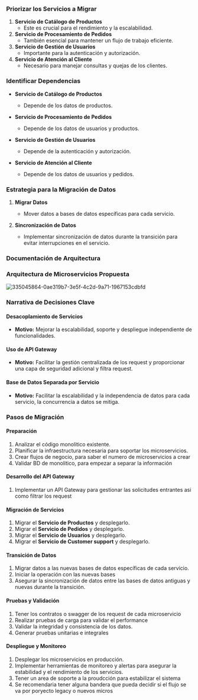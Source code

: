 
### Priorizar los Servicios a Migrar



1. **Servicio de Catálogo de Productos**
   - Este es crucial para el rendimiento y la escalabilidad.
2. **Servicio de Procesamiento de Pedidos**
   - También esencial para mantener un flujo de trabajo eficiente.
3. **Servicio de Gestión de Usuarios**
   - Importante para la autenticación y autorización.
4. **Servicio de Atención al Cliente**
   - Necesario para manejar consultas y quejas de los clientes.

### Identificar Dependencias

- **Servicio de Catálogo de Productos**
   - Depende de los datos de productos.

- **Servicio de Procesamiento de Pedidos**
   - Depende de los datos de usuarios y productos.

- **Servicio de Gestión de Usuarios**
   - Depende de la autenticación y autorización.

- **Servicio de Atención al Cliente**
   - Depende de los datos de usuarios y pedidos.

### Estrategia para la Migración de Datos

1. **Migrar Datos**
   - Mover datos a bases de datos específicas para cada servicio.

2. **Sincronización de Datos**
   - Implementar sincronización de datos durante la transición para evitar interrupciones en el servicio.

### Documentación de Arquitectura

### Arquitectura de Microservicios Propuesta

![335045864-0ae319b7-3e5f-4c2d-9a71-1967153cdbfd](https://github.com/user-attachments/assets/0e005f95-1be7-4a1b-b579-cbc3339eccb7)

### Narrativa de Decisiones Clave

#### Desacoplamiento de Servicios
- **Motivo:** Mejorar la escalabilidad, soporte y despliegue independiente de funcionalidades.

#### Uso de API Gateway
- **Motivo:** Facilitar la gestión centralizada de los request y proporcionar una capa de seguridad adicional y filtra request.

#### Base de Datos Separada por Servicio
- **Motivo:** Facilitar la escalabilidad y la independencia de datos para cada servicio, la concurrencia a datos se mitiga.

### Pasos de Migración

#### Preparación
1. Analizar el código monolitico existente.
2. Planificar la infraestructura necesaria para soportar los microservicios.
3. Crear flujos de negocio, para saber el numero de microservicios a crear
4. Validar BD de monolitico, para empezar a separar la información

#### Desarrollo del API Gateway
1. Implementar un API Gateway para gestionar las solicitudes entrantes asi como filtrar los request

#### Migración de Servicios
1. Migrar el **Servicio de Productos** y desplegarlo.
2. Migrar el **Servicio de Pedidos** y desplegarlo.
3. Migrar el **Servicio de Usuarios** y desplegarlo.
4. Migrar el **Servicio de Customer support** y desplegarlo.

#### Transición de Datos
1. Migrar datos a las nuevas bases de datos específicas de cada servicio.
2. Iniciar la operación con las nuevas bases
3. Asegurar la sincronización de datos entre las bases de datos antiguas y nuevas durante la transición.

#### Pruebas y Validación
1. Tener los contratos o swagger de los request de cada microservicio
2. Realizar pruebas de carga para validar el performance
3. Validar la integridad y consistencia de los datos.
4. Generar pruebas unitarias e integrales

#### Despliegue y Monitoreo
1. Desplegar los microservicios en producción.
2. Implementar herramientas de monitoreo y alertas para asegurar la estabilidad y el rendimiento de los servicios.
3. Tener un area de soporte a la proudcción para estabilizar el sistema
4. Se recomendaria tener alguna bandera que pueda decidir si el flujo se va por poryecto legacy o nuevos micros
   
